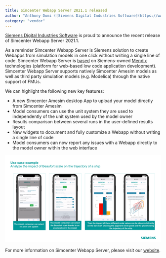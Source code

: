 ```yaml
---
title: Simcenter Webapp Server 2021.1 released
author: "Anthony Domi ([Siemens Digital Industries Software](https://www.sw.siemens.com/ ))"
category: "vendor"
---
```



[Siemens Digital Industries Software](https://www.sw.siemens.com/ ) is proud to announce the 
recent release of Simcenter Webapp Server 2021.1.

As a reminder Simcenter Webapp Server is Siemens solution to create Webapps from simulation 
models in one click without writing a single line of code.
Simcenter Webapp Server is [based](https://www.mendix.com/solutions/simulations-anywhere/) on Siemens-owned [Mendix](https://www.mendix.com) technologies (platform for web-based low code application development).
Simcenter Webapp Server supports natively Simcenter Amesim models as well as third party 
simulation models (e.g. Modelica) through the native support of FMUs.

We can highlight the following new key features:
* A new Simcenter Amesim desktop App to upload your model directly from Simcenter Amesim
* Model consumers can use the unit system they are used to independently of the unit system
 used by the model owner
* Results comparison between several runs in the user-defined results layout
* New widgets to document and fully customize a Webapp without writing a single line of code
* Model consumers can now report any issues with a Webapp directly to the model owner within
the web interface

![Simcenter Webapp Server application example](Simcenter_Webapp_Server_20211.png 'Application example of Simcenter Webapp Server')

For more information on Simcenter Webapp Server, please visit our [website](https://www.plm.automation.siemens.com/global/en/products/simcenter/simcenter-webapp-server.html ).
